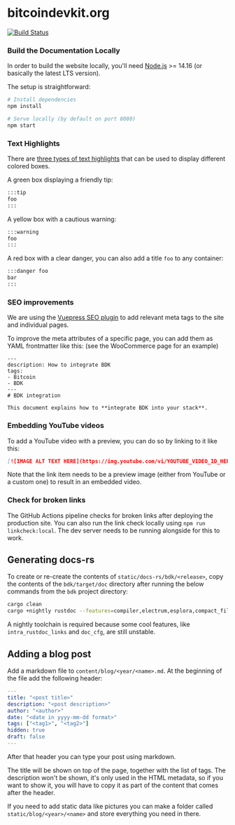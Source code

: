 # bitcoindevkit.org

[![Build Status](https://github.com/bitcoindevkit/bitcoindevkit.org/workflows/Build/badge.svg)](https://github.com/bitcoindevkit/bitcoindevkit.org/actions?query=workflow%3A%22Build%22)

### Build the Documentation Locally

In order to build the website locally, you'll need [Node.js](https://nodejs.org/) >= 14.16 (or basically the latest LTS version).

The setup is straightforward:

```bash
# Install dependencies
npm install

# Serve locally (by default on port 8080)
npm start
```

### Text Highlights

There are [three types of text highlights](https://vuepress.vuejs.org/guide/markdown.html#custom-containers) that can be used to display different colored boxes.

A green box displaying a friendly tip:

```md
:::tip
foo
:::
```

A yellow box with a cautious warning:

```md
:::warning
foo
:::
```

A red box with a clear danger, you can also add a title `foo` to any container:

```md
:::danger foo
bar
:::
```

### SEO improvements

We are using the [Vuepress SEO plugin](https://www.npmjs.com/package/vuepress-plugin-seo) to add relevant meta tags to the site and individual pages.

To improve the meta attributes of a specific page, you can add them as YAML frontmatter like this: (see the WooCommerce page for an example)

```text
---
description: How to integrate BDK
tags:
- Bitcoin
- BDK
---
# BDK integration

This document explains how to **integrate BDK into your stack**.
```

### Embedding YouTube videos

To add a YouTube video with a preview, you can do so by linking to it like this:

```md
[![IMAGE ALT TEXT HERE](https://img.youtube.com/vi/YOUTUBE_VIDEO_ID_HERE/mqdefault.jpg)](https://www.youtube.com/watch?v=YOUTUBE_VIDEO_ID_HERE)
```

Note that the link item needs to be a preview image (either from YouTube or a custom one) to result in an embedded video.

### Check for broken links

The GitHub Actions pipeline checks for broken links after deploying the production site.
You can also run the link check locally using `npm run linkcheck:local`.
The dev server needs to be running alongside for this to work.

## Generating docs-rs

To create or re-create the contents of `static/docs-rs/bdk/<release>`, copy the contents of
the `bdk/target/doc` directory after running the below commands from the `bdk` project directory:

```bash
cargo clean
cargo +nightly rustdoc --features=compiler,electrum,esplora,compact_filters,key-value-db -- --cfg docsrs
```

A nightly toolchain is required because some cool features, like `intra_rustdoc_links` and `doc_cfg`, are still
unstable.

## Adding a blog post

Add a markdown file to `content/blog/<year/<name>.md`. At the beginning of the file add the following header:

```yaml
---
title: "<post title>"
description: "<post description>"
author: "<author>"
date: "<date in yyyy-mm-dd format>"
tags: ["<tag1>", "<tag2>"]
hidden: true
draft: false
---

```

After that header you can type your post using markdown.

The title will be shown on top of the page, together with the list of tags. The description won't be shown, it's only used
in the HTML metadata, so if you want to show it, you will have to copy it as part of the content that comes after the header.

If you need to add static data like pictures you can make a folder called `static/blog/<year>/<name>` and store everything you need in there.
